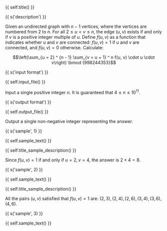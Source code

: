{{ self.title() }}

{{ s('description') }}

Given an undirected graph with $n - 1$ vertices, where the vertices are numbered from $2$ to $n$. For all $2 \le u < v \le n$, the edge $(u, v)$ exists if and only if $v$ is a positive integer multiple of $u$. Define $f(u, v)$ as a function that indicates whether $u$ and $v$ are connected: $f(u, v) = 1$ if $u$ and $v$ are connected, and $f(u, v) = 0$ otherwise. Calculate:

$$\left(\sum_{u = 2} ^ {n - 1} \sum_{v = u + 1} ^ n f(u, v) \cdot u \cdot v\right) \bmod {998244353}$$

{{ s('input format') }}

{{ self.input_file() }}

Input a single positive integer $n$. It is guaranteed that $4 \le n \le 10^{11}$.

{{ s('output format') }}

{{ self.output_file() }}

Output a single non-negative integer representing the answer.

{{ s('sample', 1) }}

{{ self.sample_text() }}

{{ self.title_sample_description() }}

Since $f(u, v) = 1$ if and only if $u = 2, v = 4$, the answer is $2 \times 4 = 8$.

{{ s('sample', 2) }}

{{ self.sample_text() }}

{{ self.title_sample_description() }}

All the pairs $(u, v)$ satisfied that $f(u, v) = 1$ are: $(2, 3), (2, 4), (2, 6), (3, 4), (3, 6), (4, 6)$.

{{ s('sample', 3) }}

{{ self.sample_text() }}